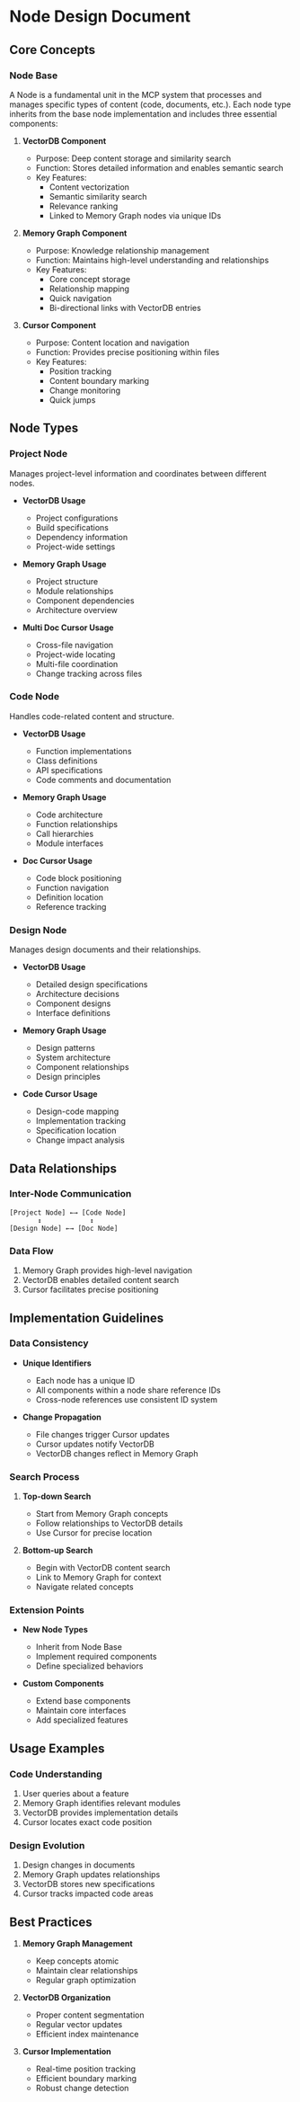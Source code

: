 # Node Design Document

## Core Concepts

### Node Base

A Node is a fundamental unit in the MCP system that processes and manages specific types of content (code, documents, etc.). Each node type inherits from the base node implementation and includes three essential components:

1. **VectorDB Component**
   - Purpose: Deep content storage and similarity search
   - Function: Stores detailed information and enables semantic search
   - Key Features:
     - Content vectorization
     - Semantic similarity search
     - Relevance ranking
     - Linked to Memory Graph nodes via unique IDs

2. **Memory Graph Component**
   - Purpose: Knowledge relationship management
   - Function: Maintains high-level understanding and relationships
   - Key Features:
     - Core concept storage
     - Relationship mapping
     - Quick navigation
     - Bi-directional links with VectorDB entries

3. **Cursor Component**
   - Purpose: Content location and navigation
   - Function: Provides precise positioning within files
   - Key Features:
     - Position tracking
     - Content boundary marking
     - Change monitoring
     - Quick jumps

## Node Types

### Project Node

Manages project-level information and coordinates between different nodes.

- **VectorDB Usage**
  - Project configurations
  - Build specifications
  - Dependency information
  - Project-wide settings

- **Memory Graph Usage**
  - Project structure
  - Module relationships
  - Component dependencies
  - Architecture overview

- **Multi Doc Cursor Usage**
  - Cross-file navigation
  - Project-wide locating
  - Multi-file coordination
  - Change tracking across files

### Code Node

Handles code-related content and structure.

- **VectorDB Usage**
  - Function implementations
  - Class definitions
  - API specifications
  - Code comments and documentation

- **Memory Graph Usage**
  - Code architecture
  - Function relationships
  - Call hierarchies
  - Module interfaces

- **Doc Cursor Usage**
  - Code block positioning
  - Function navigation
  - Definition location
  - Reference tracking

### Design Node

Manages design documents and their relationships.

- **VectorDB Usage**
  - Detailed design specifications
  - Architecture decisions
  - Component designs
  - Interface definitions

- **Memory Graph Usage**
  - Design patterns
  - System architecture
  - Component relationships
  - Design principles

- **Code Cursor Usage**
  - Design-code mapping
  - Implementation tracking
  - Specification location
  - Change impact analysis

## Data Relationships

### Inter-Node Communication

```
[Project Node] ←→ [Code Node]
       ↕            ↕
[Design Node] ←→ [Doc Node]
```

### Data Flow

1. Memory Graph provides high-level navigation
2. VectorDB enables detailed content search
3. Cursor facilitates precise positioning

## Implementation Guidelines

### Data Consistency

- **Unique Identifiers**
  - Each node has a unique ID
  - All components within a node share reference IDs
  - Cross-node references use consistent ID system

- **Change Propagation**
  - File changes trigger Cursor updates
  - Cursor updates notify VectorDB
  - VectorDB changes reflect in Memory Graph

### Search Process

1. **Top-down Search**
   - Start from Memory Graph concepts
   - Follow relationships to VectorDB details
   - Use Cursor for precise location

2. **Bottom-up Search**
   - Begin with VectorDB content search
   - Link to Memory Graph for context
   - Navigate related concepts

### Extension Points

- **New Node Types**
  - Inherit from Node Base
  - Implement required components
  - Define specialized behaviors

- **Custom Components**
  - Extend base components
  - Maintain core interfaces
  - Add specialized features

## Usage Examples

### Code Understanding

1. User queries about a feature
2. Memory Graph identifies relevant modules
3. VectorDB provides implementation details
4. Cursor locates exact code position

### Design Evolution

1. Design changes in documents
2. Memory Graph updates relationships
3. VectorDB stores new specifications
4. Cursor tracks impacted code areas

## Best Practices

1. **Memory Graph Management**
   - Keep concepts atomic
   - Maintain clear relationships
   - Regular graph optimization

2. **VectorDB Organization**
   - Proper content segmentation
   - Regular vector updates
   - Efficient index maintenance

3. **Cursor Implementation**
   - Real-time position tracking
   - Efficient boundary marking
   - Robust change detection